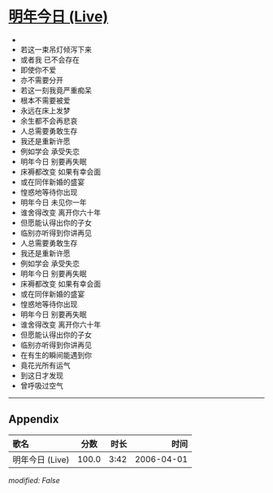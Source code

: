 # [明年今日 (Live)](https://music.163.com/song?id=65915)

* 
* 若这一束吊灯倾泻下来
* 或者我 已不会存在
* 即使你不爱
* 亦不需要分开
* 若这一刻我竟严重痴呆
* 根本不需要被爱
* 永远在床上发梦
* 余生都不会再悲哀
* 人总需要勇敢生存
* 我还是重新许愿
* 例如学会 承受失恋
* 明年今日 别要再失眠
* 床褥都改变 如果有幸会面
* 或在同伴新婚的盛宴
* 惶惑地等待你出现
* 明年今日 未见你一年
* 谁舍得改变 离开你六十年
* 但愿能认得出你的子女
* 临别亦听得到你讲再见
* 人总需要勇敢生存
* 我还是重新许愿
* 例如学会 承受失恋
* 明年今日 别要再失眠
* 床褥都改变 如果有幸会面
* 或在同伴新婚的盛宴
* 惶惑地等待你出现
* 明年今日 别要再失眠
* 谁舍得改变 离开你六十年
* 但愿能认得出你的子女
* 临别亦听得到你讲再见
* 在有生的瞬间能遇到你
* 竟花光所有运气
* 到这日才发现
* 曾呼吸过空气


---

## Appendix

|歌名|分数|时长|时间|
|:---|:---:|---:|---:|
|明年今日 (Live)|100.0|3:42|2006-04-01

*modified: False*